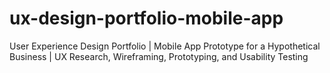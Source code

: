 # ux-design-portfolio-mobile-app
User Experience Design Portfolio | Mobile App Prototype for a Hypothetical Business | UX Research, Wireframing, Prototyping, and Usability Testing
